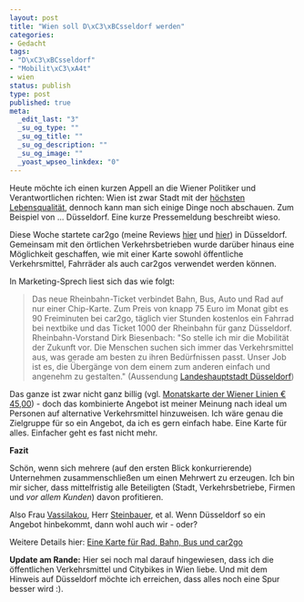 ```yaml
--- 
layout: post
title: "Wien soll D\xC3\xBCsseldorf werden"
categories: 
- Gedacht
tags: 
- "D\xC3\xBCsseldorf"
- "Mobilit\xC3\xA4t"
- wien
status: publish
type: post
published: true
meta: 
  _edit_last: "3"
  _su_og_type: ""
  _su_og_title: ""
  _su_og_description: ""
  _su_og_image: ""
  _yoast_wpseo_linkdex: "0"
---
```

Heute möchte ich einen kurzen Appell an die Wiener Politiker und Verantwortlichen richten: Wien ist zwar Stadt mit der <a href="http://www.wien.gv.at/politik-verwaltung/mercerstudie.html">höchsten Lebensqualität</a>, dennoch kann man sich einige Dinge noch abschauen. Zum Beispiel von ... Düsseldorf. Eine kurze Pressemeldung beschreibt wieso.<!--more-->

Diese Woche startete car2go (meine Reviews <a title="car2go im Selbsttest – Teil 1: Anmeldeprozess" href="http://johannes.nagl.name/2012/car2go-im-selbsttest-teil-1-anmeldeprozess/">hier</a> und <a title="car2go im Selbsttest – Teil 2: Die erste Fahrt" href="http://johannes.nagl.name/2012/car2go-im-selbsttest-teil-2-die-erste-fahrt/">hier</a>) in Düsseldorf. Gemeinsam mit den örtlichen Verkehrsbetrieben wurde darüber hinaus eine Möglichkeit geschaffen, wie mit einer Karte sowohl öffentliche Verkehrsmittel, Fahrräder als auch car2gos verwendet werden können.

In Marketing-Sprech liest sich das wie folgt:
<blockquote>Das neue Rheinbahn-Ticket verbindet Bahn, Bus, Auto und Rad auf nur einer Chip-Karte. Zum Preis von knapp 75 Euro im Monat gibt es 90 Freiminuten bei car2go, täglich vier Stunden kostenlos ein Fahrrad bei nextbike und das Ticket 1000 der Rheinbahn für ganz Düsseldorf. Rheinbahn-Vorstand Dirk Biesenbach: "So stelle ich mir die Mobilität der Zukunft vor. Die Menschen suchen sich immer das Verkehrsmittel aus, was gerade am besten zu ihren Bedürfnissen passt. Unser Job ist es, die Übergänge von dem einem zum anderen einfach und angenehm zu gestalten."
(Aussendung <a href="http://www.duesseldorf.de/top/thema010/aktuell/news/mobilitaet/index.shtml">Landeshauptstadt Düsseldorf</a>)</blockquote>
Das ganze ist zwar nicht ganz billig (vgl. <a href="http://www.wienerlinien.at/eportal/ep/contentView.do/pageTypeId/9083/programId/26415/contentTypeId/1001/channelId/-32055/contentId/28060">Monatskarte der Wiener Linien € 45,00</a>) - doch das kombinierte Angebot ist meiner Meinung nach ideal um Personen auf alternative Verkehrsmittel hinzuweisen. Ich wäre genau die Zielgruppe für so ein Angebot, da ich es gern einfach habe. Eine Karte für alles. Einfacher geht es fast nicht mehr.

<strong>Fazit</strong>

Schön, wenn sich mehrere (auf den ersten Blick konkurrierende) Unternehmen zusammenschließen um einen Mehrwert zu erzeugen. Ich bin mir sicher, dass mittelfristig alle Beteiligten (Stadt, Verkehrsbetriebe, Firmen und <em>vor allem Kunden</em>) davon profitieren.

Also Frau <a href="http://www.wien.gv.at/advuew/internet/AdvPrSrv.asp?Layout=politiker&amp;Type=K&amp;PERSONCD=2004072905045561&amp;SUCHNAME=Vassilakou%20Maria">Vassilakou</a>, Herr <a href="http://www.wienerlinien.at/eportal/ep/contentView.do/pageTypeId/9322/programId/11295/contentTypeId/1001/channelId/-32219/contentId/15378">Steinbauer</a>, et al. Wenn Düsseldorf so ein Angebot hinbekommt, dann wohl auch wir - oder?

Weitere Details hier: <a href="http://www.car-it.automotiveit.eu/eine-karte-fur-rad-bahn-bus-und-car2go/id-0031035">Eine Karte für Rad, Bahn, Bus und car2go</a>

<strong>Update am Rande:</strong> Hier sei noch mal darauf hingewiesen, dass ich die öffentlichen Verkehrsmittel und Citybikes in Wien liebe. Und mit dem Hinweis auf Düsseldorf möchte ich erreichen, dass alles noch eine Spur besser wird :).
